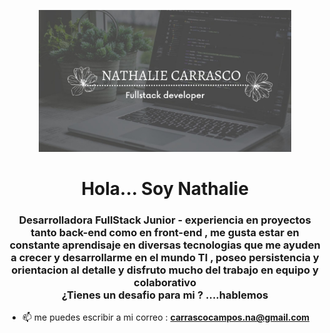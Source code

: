 <p align="center"><a href=""><img width="80%" alt="hola soy nathalie carrasco" src="./img/nathalie.jpg" /></a></p>

<h1 align="center">Hola... Soy Nathalie</h1>
<h3 align="center"> Desarrolladora FullStack Junior - experiencia en proyectos tanto back-end como en front-end , me gusta estar en constante aprendisaje en diversas tecnologias que me ayuden a crecer y desarrollarme en el mundo TI , poseo persistencia y  orientacion al detalle  y  disfruto mucho del trabajo en equipo y colaborativo <br>
¿Tienes un desafio para mi ? ....hablemos  </h3>

- 📫 me puedes escribir a mi correo : **carrascocampos.na@gmail.com**




